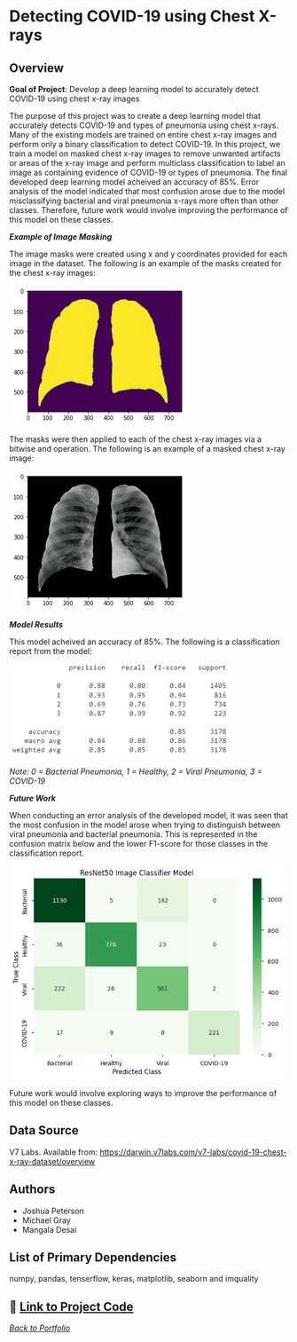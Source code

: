# Detecting COVID-19 using Chest X-rays

## Overview

**Goal of Project**: Develop a deep learning model to accurately detect COVID-19 using chest x-ray images

The purpose of this project was to create a deep learning model that accurately detects COVID-19 and types of pneumonia using chest x-rays. Many of the existing models are trained on entire chest x-ray images and perform only a binary classification to detect COVID-19. In this project, we train a model on masked chest x-ray images to remove unwanted artifacts or areas of the x-ray image and perform multiclass classification to label an image as containing evidence of COVID-19 or types of pneumonia. The final developed deep learning model acheived an accuracy of 85%. Error analysis of the model indicated that most confusion arose due to the model misclassifying bacterial and viral pneumonia x-rays more often than other classes. Therefore, future work would involve improving the performance of this model on these classes. 

***Example of Image Masking***

The image masks were created using x and y coordinates provided for each image in the dataset. The following is an example of the masks created for the chest x-ray images:

![](images/mask.png)

The masks were then applied to each of the chest x-ray images via a bitwise and operation. The following is an example of a masked chest x-ray image:

![](images/masked_x-ray.png)

***Model Results***

This model acheived an accuracy of 85%. The following is a classification report from the model:

<img src="images/classification-matrix.png" width="400"/>

*Note: 0 = Bacterial Pneumonia, 1 = Healthy, 2 = Viral Pneumonia, 3 = COVID-19*

***Future Work***

When conducting an error analysis of the developed model, it was seen that the most confusion in the model arose when trying to distinguish between viral pneumonia and bacterial pneumonia. This is represented in the confusion matrix below and the lower F1-score for those classes in the classification report.  

<img src="images/confusion-matrix.png" width="500"/>

Future work would involve exploring ways to improve the performance of this model on these classes. 

## Data Source

V7 Labs. Available from: https://darwin.v7labs.com/v7-labs/covid-19-chest-x-ray-dataset/overview

## Authors

* Joshua Peterson
* Michael Gray
* Mangala Desai

## List of Primary Dependencies

numpy, pandas, tenserflow, keras, matplotlib, seaborn and imquality

## 🔗 [Link to Project Code](https://github.com/joshapeterson/My-Portfolio/blob/main/image-classification-project/image-classification-project_code.ipynb)

*[Back to Portfolio](https://github.com/joshapeterson/My-Portfolio)*

